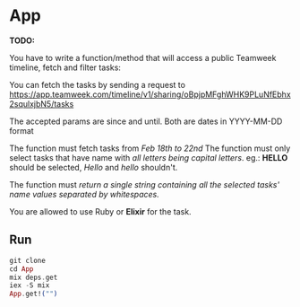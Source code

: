# App

**TODO:**

You have to write a function/method that will access a public Teamweek timeline, fetch and filter tasks:

You can fetch the tasks by sending a request to https://app.teamweek.com/timeline/v1/sharing/oBpjpMFghWHK9PLuNfEbhx2squlxjbN5/tasks

The accepted params are since and until.
Both are dates in YYYY-MM-DD format

The function must fetch tasks from *Feb 18th to 22nd*
The function must only select tasks that have name with *all letters being capital letters*. eg.: **HELLO** should be selected, *Hello* and *hello* shouldn't.

The function must *return a single string containing all the selected tasks' name values separated by whitespaces.*

You are allowed to use Ruby or **Elixir** for the task.

## Run

```elixir
git clone 
cd App
mix deps.get
iex -S mix
App.get!("")
```